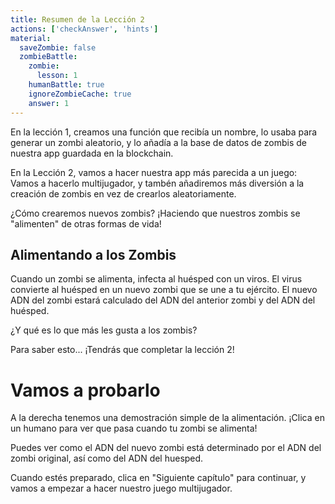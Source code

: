 ```yaml
---
title: Resumen de la Lección 2
actions: ['checkAnswer', 'hints']
material:
  saveZombie: false
  zombieBattle:
    zombie:
      lesson: 1
    humanBattle: true
    ignoreZombieCache: true
    answer: 1
---
```


En la lección 1, creamos una función que recibía un nombre, lo usaba para generar un zombi aleatorio, y lo añadía a la base de datos de zombis de nuestra app guardada en la blockchain.

En la Lección 2, vamos a hacer nuestra app más parecida a un juego: Vamos a hacerlo multijugador, y tambén añadiremos más diversión a la creación de zombis en vez de crearlos aleatoriamente.

¿Cómo crearemos nuevos zombis? ¡Haciendo que nuestros zombis se "alimenten" de otras formas de vida!

## Alimentando a los Zombis

Cuando un zombi se alimenta, infecta al huésped con un viros. El virus convierte al huésped en un nuevo zombi que se une a tu ejército. El nuevo ADN del zombi estará calculado del ADN del anterior zombi y del ADN del huésped.

¿Y qué es lo que más les gusta a los zombis?

Para saber esto... ¡Tendrás que completar la lección 2!

# Vamos a probarlo

A la derecha tenemos una demostración simple de la alimentación. ¡Clica en un humano para ver que pasa cuando tu zombi se alimenta!

Puedes ver como el ADN del nuevo zombi está determinado por el ADN del zombi original, así como del ADN del huesped.

Cuando estés preparado, clica en "Siguiente capítulo" para continuar, y vamos a empezar a hacer nuestro juego multijugador.
